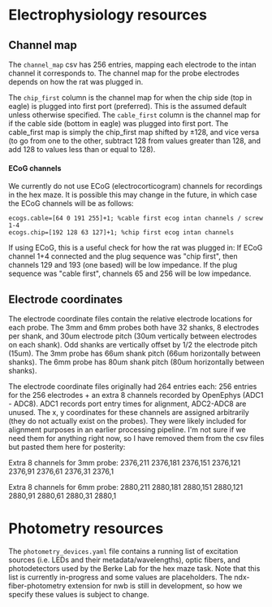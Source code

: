 # Electrophysiology resources
## Channel map
The `channel_map` csv has 256 entries, mapping each electrode to the intan channel it corresponds to.
The channel map for the probe electrodes depends on how the rat was plugged in.  

The `chip_first` column is the channel map for when the chip side (top in eagle) is plugged into first port (preferred). This is the assumed default unless otherwise specified. The `cable_first` column is the channel map for if the cable side (bottom in eagle) was plugged into first port. The cable_first map is simply the chip_first map shifted by ±128, and vice versa (to go from one to the other, subtract 128 from values greater than 128, and add 128 to values less than or equal to 128).

#### ECoG channels
We currently do not use ECoG (electrocorticogram) channels for recordings in the hex maze. It is possible this may change in the future, in which case the ECoG channels will be as follows:
```
ecogs.cable=[64 0 191 255]+1; %cable first ecog intan channels / screw 1-4
ecogs.chip=[192 128 63 127]+1; %chip first ecog intan channels
```
If using ECoG, this is a useful check for how the rat was plugged in: If ECoG channel 1+4 connected and the plug sequence was "chip first", then channels 129 and 193 (one based) will be low impedance. If the plug sequence was "cable first", channels 65 and 256 will be low impedance.

## Electrode coordinates

The electrode coordinate files contain the relative electrode locations for each probe.
The 3mm and 6mm probes both have 32 shanks, 8 electrodes per shank, and 30um electrode pitch (30um vertically between electrodes on each shank). Odd shanks are vertically offset by 1/2 the electrode pitch (15um).
The 3mm probe has 66um shank pitch (66um horizontally between shanks).
The 6mm probe has 80um shank pitch (80um horizontally between shanks).


The electrode coordinate files originally had 264 entries each: 256 entries for the 256 electrodes + an extra 8 channels recorded by OpenEphys (ADC1 - ADC8). ADC1 records port entry times for alignment, ADC2-ADC8 are unused.
The x, y coordinates for these channels are assigned arbitrarily (they do not actually exist on the probes). They were likely included for alignment purposes in an earlier processing pipeline. I'm not sure if we need them for anything right now, so I have removed them from the csv files but pasted them here for posterity:

Extra 8 channels for 3mm probe:
2376,211
2376,181
2376,151
2376,121
2376,91
2376,61
2376,31
2376,1

Extra 8 channels for 6mm probe:
2880,211
2880,181
2880,151
2880,121
2880,91
2880,61
2880,31
2880,1

# Photometry resources
The `photometry_devices.yaml` file contains a running list of excitation sources (i.e. LEDs and their metadata/wavelengths), optic fibers, and photodetectors used by the Berke Lab for the hex maze task. Note that this list is currently in-progress and some values are placeholders. The ndx-fiber-photometry extension for nwb is still in development, so how we specify these values is subject to change.

